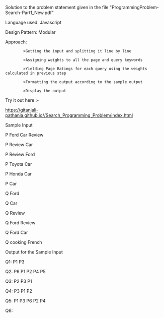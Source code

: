 Solution to the problem statement given in the file "ProgrammingProblem-Search-Part1_New.pdf"

Language used: Javascript

Design Pattern: Modular

Approach: 
			
			>Getting the input and splitting it line by line
			
			>Assigning weights to all the page and query keywords
			
			>Yielding Page Ratings for each query using the weights calculated in previous step
			
			>Formatting the output according to the sample output
			
			>Display the output


Try it out here :-

https://gitanjali-pathania.github.io//Search_Programming_Problem/index.html




Sample Input

P Ford Car Review 

P Review Car

P Review Ford

P Toyota Car

P Honda Car 

P Car

Q Ford

Q Car

Q Review

Q Ford Review

Q Ford Car

Q cooking French


Output for the Sample Input

Q1: P1 P3

Q2: P6 P1 P2 P4 P5

Q3: P2 P3 P1

Q4: P3 P1 P2

Q5: P1 P3 P6 P2 P4

Q6:



